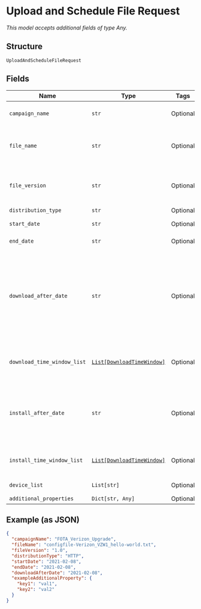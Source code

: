 
# Upload and Schedule File Request

*This model accepts additional fields of type Any.*

## Structure

`UploadAndScheduleFileRequest`

## Fields

| Name | Type | Tags | Description |
|  --- | --- | --- | --- |
| `campaign_name` | `str` | Optional | The campaign name. |
| `file_name` | `str` | Optional | The name of the file you are upgrading to. |
| `file_version` | `str` | Optional | The version of the file you are upgrading to. |
| `distribution_type` | `str` | Optional | Valid values |
| `start_date` | `str` | Optional | Campaign start date. |
| `end_date` | `str` | Optional | Campaign end date. |
| `download_after_date` | `str` | Optional | Specifies the starting date the client should download the package. If null, client downloads as soon as possible. |
| `download_time_window_list` | [`List[DownloadTimeWindow]`](../../doc/models/download-time-window.md) | Optional | List of allowed download time windows. |
| `install_after_date` | `str` | Optional | The date after which you install the package. If null, install as soon as possible. |
| `install_time_window_list` | [`List[DownloadTimeWindow]`](../../doc/models/download-time-window.md) | Optional | List of allowed install time windows. |
| `device_list` | `List[str]` | Optional | Device IMEI list. |
| `additional_properties` | `Dict[str, Any]` | Optional | - |

## Example (as JSON)

```json
{
  "campaignName": "FOTA_Verizon_Upgrade",
  "fileName": "configfile-Verizon_VZW1_hello-world.txt",
  "fileVersion": "1.0",
  "distributionType": "HTTP",
  "startDate": "2021-02-08",
  "endDate": "2021-02-08",
  "downloadAfterDate": "2021-02-08",
  "exampleAdditionalProperty": {
    "key1": "val1",
    "key2": "val2"
  }
}
```

